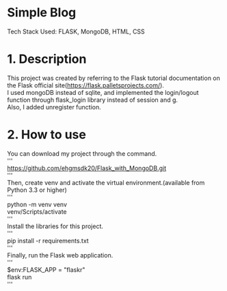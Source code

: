 Simple Blog
===========
Tech Stack Used: FLASK, MongoDB, HTML, CSS

# 1. Description
This project was created by referring to the Flask tutorial documentation on the Flask official site(https://flask.palletsprojects.com/).   
I used mongoDB instead of sqlite, and implemented the login/logout function through flask_login library instead of session and g.   
Also, I added unregister function.   

# 2. How to use
You can download my project through the command.   
'''   
https://github.com/ehgmsdk20/Flask_with_MongoDB.git           
'''   
Then, create venv and activate the virtual environment.(available from Python 3.3 or higher)   
'''      
python -m venv venv           
venv/Scripts/activate         
'''   
Install the libraries for this project.   
'''      
pip install -r requirements.txt        
'''        
Finally, run the Flask web application.   
'''       
$env:FLASK_APP = "flaskr"           
flask run        
'''      
